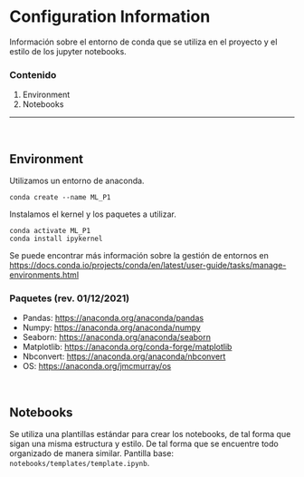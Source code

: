 # Configuration Information

Información sobre el entorno de conda que se utiliza en el proyecto y el estilo de los jupyter notebooks. 

### Contenido
1. Environment
2. Notebooks

---

<br>

## Environment
Utilizamos un entorno de anaconda.
```
conda create --name ML_P1
```
Instalamos el kernel y los paquetes a utilizar.
```
conda activate ML_P1
conda install ipykernel
```
Se puede encontrar más información sobre la gestión de entornos en https://docs.conda.io/projects/conda/en/latest/user-guide/tasks/manage-environments.html

### Paquetes (rev. 01/12/2021)
* Pandas: https://anaconda.org/anaconda/pandas
* Numpy: https://anaconda.org/anaconda/numpy
* Seaborn: https://anaconda.org/anaconda/seaborn
* Matplotlib: https://anaconda.org/conda-forge/matplotlib
* Nbconvert: https://anaconda.org/anaconda/nbconvert
* OS: https://anaconda.org/jmcmurray/os

<br>

## Notebooks
Se utiliza una plantillas estándar para crear los notebooks, de tal forma que sigan una misma estructura y estilo. De tal forma que se encuentre todo organizado de manera similar. 
Pantilla base: ```notebooks/templates/template.ipynb```.
